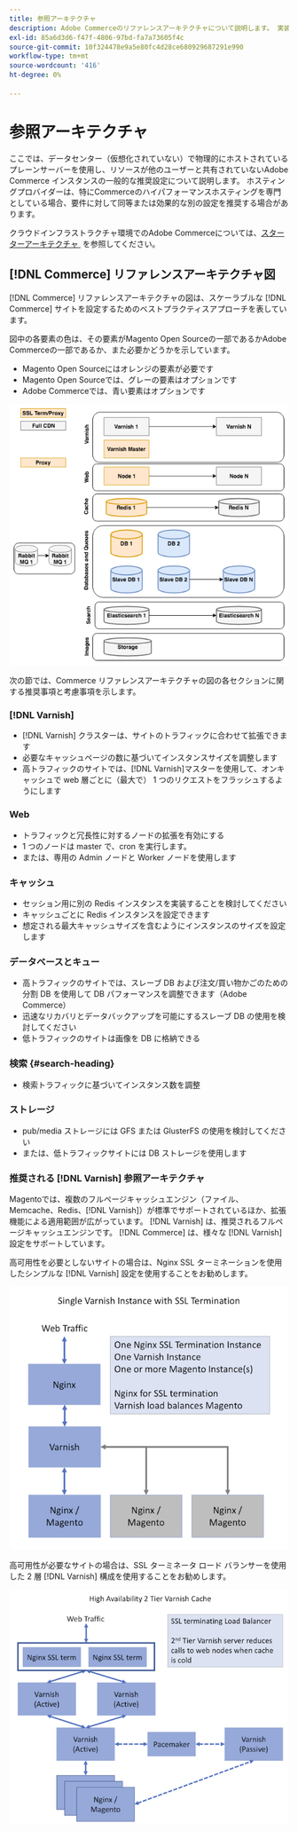 ```yaml
---
title: 参照アーキテクチャ
description: Adobe Commerceのリファレンスアーキテクチャについて説明します。 実装に関するガイダンスと最適化戦略を確認します。
exl-id: 85a6d3d6-f47f-4806-97bd-fa7a73605f4c
source-git-commit: 10f324478e9a5e80fc4d28ce680929687291e990
workflow-type: tm+mt
source-wordcount: '416'
ht-degree: 0%

---
```


# 参照アーキテクチャ

ここでは、データセンター（仮想化されていない）で物理的にホストされているプレーンサーバーを使用し、リソースが他のユーザーと共有されていないAdobe Commerce インスタンスの一般的な推奨設定について説明します。 ホスティングプロバイダーは、特にCommerceのハイパフォーマンスホスティングを専門としている場合、要件に対して同等または効果的な別の設定を推奨する場合があります。

クラウドインフラストラクチャ環境でのAdobe Commerceについては、[&#x200B; スターターアーキテクチャ &#x200B;](https://experienceleague.adobe.com/en/docs/commerce-cloud-service/user-guide/architecture/starter-architecture) を参照してください。

## [!DNL Commerce] リファレンスアーキテクチャ図

[!DNL Commerce] リファレンスアーキテクチャの図は、スケーラブルな [!DNL Commerce] サイトを設定するためのベストプラクティスアプローチを表しています。

図中の各要素の色は、その要素がMagento Open Sourceの一部であるかAdobe Commerceの一部であるか、また必要かどうかを示しています。

* Magento Open Sourceにはオレンジの要素が必要です
* Magento Open Sourceでは、グレーの要素はオプションです
* Adobe Commerceでは、青い要素はオプションです

![Commerceのリファレンスアーキテクチャ図 &#x200B;](../assets/performance/images/ref-architecture-2.3.png)

次の節では、Commerce リファレンスアーキテクチャの図の各セクションに関する推奨事項と考慮事項を示します。

### [!DNL Varnish]

* [!DNL Varnish] クラスターは、サイトのトラフィックに合わせて拡張できます
* 必要なキャッシュページの数に基づいてインスタンスサイズを調整します
* 高トラフィックのサイトでは、[!DNL Varnish]マスターを使用して、オンキャッシュで web 層ごとに（最大で） 1 つのリクエストをフラッシュするようにします

### Web

* トラフィックと冗長性に対するノードの拡張を有効にする
* 1 つのノードは master で、cron を実行します。
* または、専用の Admin ノードと Worker ノードを使用します

### キャッシュ

* セッション用に別の Redis インスタンスを実装することを検討してください
* キャッシュごとに Redis インスタンスを設定できます
* 想定される最大キャッシュサイズを含むようにインスタンスのサイズを設定します

### データベースとキュー

* 高トラフィックのサイトでは、スレーブ DB および注文/買い物かごのための分割 DB を使用して DB パフォーマンスを調整できます（Adobe Commerce）
* 迅速なリカバリとデータバックアップを可能にするスレーブ DB の使用を検討してください
* 低トラフィックのサイトは画像を DB に格納できる

### 検索 {#search-heading}

* 検索トラフィックに基づいてインスタンス数を調整

### ストレージ

* pub/media ストレージには GFS または GlusterFS の使用を検討してください
* または、低トラフィックサイトには DB ストレージを使用します

### 推奨される [!DNL Varnish] 参照アーキテクチャ

Magentoでは、複数のフルページキャッシュエンジン（ファイル、Memcache、Redis、[!DNL Varnish]）が標準でサポートされているほか、拡張機能による適用範囲が広がっています。 [!DNL Varnish] は、推奨されるフルページキャッシュエンジンです。  [!DNL Commerce] は、様々な [!DNL Varnish] 設定をサポートしています。

高可用性を必要としないサイトの場合は、Nginx SSL ターミネーションを使用したシンプルな [!DNL Varnish] 設定を使用することをお勧めします。

![SSL ターミネーションを使用したシンプルな [!DNL Varnish] 設定 &#x200B;](../assets/performance/images/single-varnish-with-ssl-termination.png)

高可用性が必要なサイトの場合は、SSL ターミネータ ロード バランサーを使用した 2 層 [!DNL Varnish] 構成を使用することをお勧めします。

![SSL ターミネーター付き、高可用性の 2 層 [!DNL Varnish] 構成 &#x200B;](../assets/performance/images/ha-2-tier-varnish-with-ssl-term-load-balancer.png)
